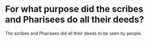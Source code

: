# For what purpose did the scribes and Pharisees do all their deeds?

The scribes and Pharisees did all their deeds to be seen by people.
